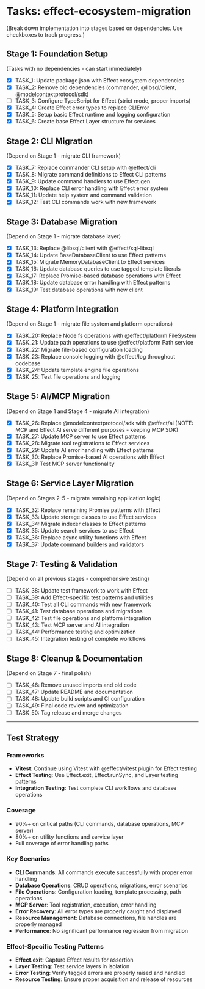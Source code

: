 # Tasks: effect-ecosystem-migration

(Break down implementation into stages based on dependencies. Use checkboxes to track progress.)

## Stage 1: Foundation Setup
(Tasks with no dependencies - can start immediately)
- [x] TASK_1: Update package.json with Effect ecosystem dependencies
- [x] TASK_2: Remove old dependencies (commander, @libsql/client, @modelcontextprotocol/sdk)
- [ ] TASK_3: Configure TypeScript for Effect (strict mode, proper imports)
- [x] TASK_4: Create Effect error types to replace CLIError
- [x] TASK_5: Setup basic Effect runtime and logging configuration
- [x] TASK_6: Create base Effect Layer structure for services

## Stage 2: CLI Migration
(Depend on Stage 1 - migrate CLI framework)
- [x] TASK_7: Replace commander CLI setup with @effect/cli
- [x] TASK_8: Migrate command definitions to Effect CLI patterns
- [x] TASK_9: Update command handlers to use Effect.gen
- [x] TASK_10: Replace CLI error handling with Effect error system
- [x] TASK_11: Update help system and command validation
- [x] TASK_12: Test CLI commands work with new framework

## Stage 3: Database Migration
(Depend on Stage 1 - migrate database layer)
- [x] TASK_13: Replace @libsql/client with @effect/sql-libsql
- [x] TASK_14: Update BaseDatabaseClient to use Effect patterns
- [x] TASK_15: Migrate MemoryDatabaseClient to Effect services
- [x] TASK_16: Update database queries to use tagged template literals
- [x] TASK_17: Replace Promise-based database operations with Effect
- [x] TASK_18: Update database error handling with Effect patterns
- [x] TASK_19: Test database operations with new client

## Stage 4: Platform Integration
(Depend on Stage 1 - migrate file system and platform operations)
- [x] TASK_20: Replace Node fs operations with @effect/platform FileSystem
- [x] TASK_21: Update path operations to use @effect/platform Path service
- [x] TASK_22: Migrate file-based configuration loading
- [x] TASK_23: Replace console logging with @effect/log throughout codebase
- [x] TASK_24: Update template engine file operations
- [x] TASK_25: Test file operations and logging

## Stage 5: AI/MCP Migration
(Depend on Stage 1 and Stage 4 - migrate AI integration)
- [x] TASK_26: Replace @modelcontextprotocol/sdk with @effect/ai (NOTE: MCP and Effect AI serve different purposes - keeping MCP SDK)
- [x] TASK_27: Update MCP server to use Effect patterns
- [x] TASK_28: Migrate tool registrations to Effect services
- [x] TASK_29: Update AI error handling with Effect patterns
- [x] TASK_30: Replace Promise-based AI operations with Effect
- [x] TASK_31: Test MCP server functionality

## Stage 6: Service Layer Migration
(Depend on Stages 2-5 - migrate remaining application logic)
- [x] TASK_32: Replace remaining Promise patterns with Effect
- [x] TASK_33: Update storage classes to use Effect services
- [x] TASK_34: Migrate indexer classes to Effect patterns
- [x] TASK_35: Update search services to use Effect
- [x] TASK_36: Replace async utility functions with Effect
- [x] TASK_37: Update command builders and validators

## Stage 7: Testing & Validation
(Depend on all previous stages - comprehensive testing)
- [ ] TASK_38: Update test framework to work with Effect
- [ ] TASK_39: Add Effect-specific test patterns and utilities
- [ ] TASK_40: Test all CLI commands with new framework
- [ ] TASK_41: Test database operations and migrations
- [ ] TASK_42: Test file operations and platform integration
- [ ] TASK_43: Test MCP server and AI integration
- [ ] TASK_44: Performance testing and optimization
- [ ] TASK_45: Integration testing of complete workflows

## Stage 8: Cleanup & Documentation
(Depend on Stage 7 - final polish)
- [ ] TASK_46: Remove unused imports and old code
- [ ] TASK_47: Update README and documentation
- [ ] TASK_48: Update build scripts and CI configuration
- [ ] TASK_49: Final code review and optimization
- [ ] TASK_50: Tag release and merge changes

---

## Test Strategy

### Frameworks
- **Vitest**: Continue using Vitest with @effect/vitest plugin for Effect testing
- **Effect Testing**: Use Effect.exit, Effect.runSync, and Layer testing patterns
- **Integration Testing**: Test complete CLI workflows and database operations

### Coverage
- 90%+ on critical paths (CLI commands, database operations, MCP server)
- 80%+ on utility functions and service layer
- Full coverage of error handling paths

### Key Scenarios
- **CLI Commands**: All commands execute successfully with proper error handling
- **Database Operations**: CRUD operations, migrations, error scenarios
- **File Operations**: Configuration loading, template processing, path operations
- **MCP Server**: Tool registration, execution, error handling
- **Error Recovery**: All error types are properly caught and displayed
- **Resource Management**: Database connections, file handles are properly managed
- **Performance**: No significant performance regression from migration

### Effect-Specific Testing Patterns
- **Effect.exit**: Capture Effect results for assertion
- **Layer Testing**: Test service layers in isolation
- **Error Testing**: Verify tagged errors are properly raised and handled
- **Resource Testing**: Ensure proper acquisition and release of resources